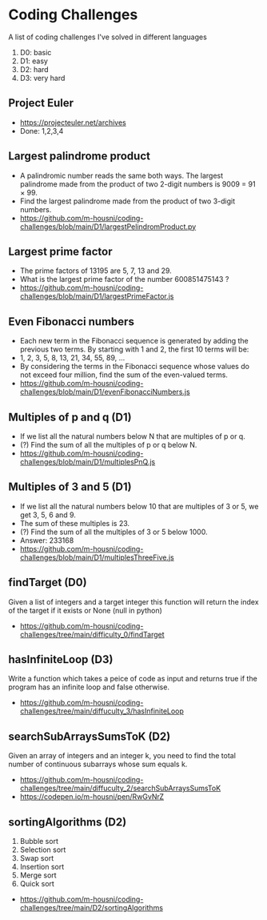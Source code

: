 # Coding Challenges
A list of coding challenges I've solved in different languages
1. D0: basic
2. D1: easy
3. D2: hard
4. D3: very hard

## Project Euler
* https://projecteuler.net/archives
* Done: 1,2,3,4

## Largest palindrome product
* A palindromic number reads the same both ways. The largest palindrome made from the product of two 2-digit numbers is 9009 = 91 × 99.
* Find the largest palindrome made from the product of two 3-digit numbers.
* https://github.com/m-housni/coding-challenges/blob/main/D1/largestPelindromProduct.py

## Largest prime factor
* The prime factors of 13195 are 5, 7, 13 and 29.
* What is the largest prime factor of the number 600851475143 ?
* https://github.com/m-housni/coding-challenges/blob/main/D1/largestPrimeFactor.js

## Even Fibonacci numbers
* Each new term in the Fibonacci sequence is generated by adding the previous two terms. By starting with 1 and 2, the first 10 terms will be:
* 1, 2, 3, 5, 8, 13, 21, 34, 55, 89, ...
* By considering the terms in the Fibonacci sequence whose values do not exceed four million, find the sum of the even-valued terms.
* https://github.com/m-housni/coding-challenges/blob/main/D1/evenFibonacciNumbers.js

## Multiples of p and q (D1)
* If we list all the natural numbers below N that are multiples of p or q. 
* (?) Find the sum of all the multiples of p or q below N.
* https://github.com/m-housni/coding-challenges/blob/main/D1/multiplesPnQ.js

## Multiples of 3 and 5 (D1)
* If we list all the natural numbers below 10 that are multiples of 3 or 5, we get 3, 5, 6 and 9. 
* The sum of these multiples is 23.
* (?) Find the sum of all the multiples of 3 or 5 below 1000.
* Answer: 233168
* https://github.com/m-housni/coding-challenges/blob/main/D1/multiplesThreeFive.js

## findTarget (D0)
Given a list of integers and a target integer this function will return the index of the target if it exists or None (null in python)
* https://github.com/m-housni/coding-challenges/tree/main/difficulty_0/findTarget

## hasInfiniteLoop (D3)
Write a function which takes a peice of code as input and returns true if the program has an infinite loop and false otherwise.
* https://github.com/m-housni/coding-challenges/tree/main/diffuculty_3/hasInfiniteLoop

## searchSubArraysSumsToK (D2)
Given an array of integers and an integer k, you need to find the total number of continuous subarrays whose sum equals k.
* https://github.com/m-housni/coding-challenges/tree/main/diffuculty_2/searchSubArraysSumsToK
* https://codepen.io/m-housni/pen/RwGvNrZ

## sortingAlgorithms (D2)
1. Bubble sort
2. Selection sort
3. Swap sort
4. Insertion sort
5. Merge sort
6. Quick sort
* https://github.com/m-housni/coding-challenges/tree/main/D2/sortingAlgorithms
